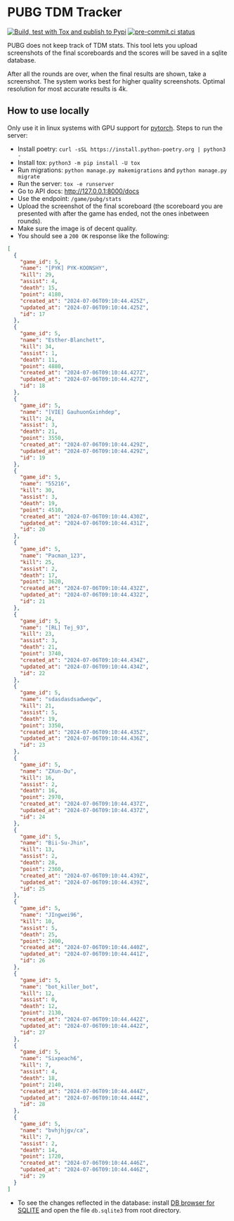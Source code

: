 # PUBG TDM Tracker

[![Build, test with Tox and publish to Pypi](https://github.com/proafxin/statracking/actions/workflows/test_release.yaml/badge.svg)](https://github.com/proafxin/statracking/actions/workflows/test_release.yaml)
[![pre-commit.ci status](https://results.pre-commit.ci/badge/github/proafxin/statracking/develop.svg)](https://results.pre-commit.ci/latest/github/proafxin/statracking/develop)

PUBG does not keep track of TDM stats. This tool lets you upload screenshots of the final scoreboards and the scores will be saved in a sqlite database.

After all the rounds are over, when the final results are shown, take a screenshot. The system works best for higher quality screenshots. Optimal resolution for most accurate results is 4k.

## How to use locally

Only use it in linux systems with GPU support for [pytorch](https://pytorch.org/get-started/locally/). Steps to run the server:

* Install poetry: `curl -sSL https://install.python-poetry.org | python3 -`
* Install tox: `python3 -m pip install -U tox`
* Run migrations: `python manage.py makemigrations` and `python manage.py migrate`
* Run the server: `tox -e runserver`
* Go to API docs: <http://127.0.0.1:8000/docs>
* Use the endpoint: `/game/pubg/stats`
* Upload the screenshot of the final scoreboard (the scoreboard you are presented with after the game has ended, not the ones inbetween rounds).
* Make sure the image is of decent quality.
* You should see a `200 OK` response like the following:

```json
[
  {
    "game_id": 5,
    "name": "[PYK] PYK-KOONSHY",
    "kill": 29,
    "assist": 4,
    "death": 15,
    "point": 4180,
    "created_at": "2024-07-06T09:10:44.425Z",
    "updated_at": "2024-07-06T09:10:44.425Z",
    "id": 17
  },
  {
    "game_id": 5,
    "name": "Esther-Blanchett",
    "kill": 34,
    "assist": 1,
    "death": 11,
    "point": 4880,
    "created_at": "2024-07-06T09:10:44.427Z",
    "updated_at": "2024-07-06T09:10:44.427Z",
    "id": 18
  },
  {
    "game_id": 5,
    "name": "[VIE] GauhuonGxinhdep",
    "kill": 24,
    "assist": 3,
    "death": 21,
    "point": 3550,
    "created_at": "2024-07-06T09:10:44.429Z",
    "updated_at": "2024-07-06T09:10:44.429Z",
    "id": 19
  },
  {
    "game_id": 5,
    "name": "55216",
    "kill": 30,
    "assist": 3,
    "death": 19,
    "point": 4510,
    "created_at": "2024-07-06T09:10:44.430Z",
    "updated_at": "2024-07-06T09:10:44.431Z",
    "id": 20
  },
  {
    "game_id": 5,
    "name": "Pacman_123",
    "kill": 25,
    "assist": 2,
    "death": 17,
    "point": 3620,
    "created_at": "2024-07-06T09:10:44.432Z",
    "updated_at": "2024-07-06T09:10:44.432Z",
    "id": 21
  },
  {
    "game_id": 5,
    "name": "[RL] Tej_93",
    "kill": 23,
    "assist": 3,
    "death": 21,
    "point": 3740,
    "created_at": "2024-07-06T09:10:44.434Z",
    "updated_at": "2024-07-06T09:10:44.434Z",
    "id": 22
  },
  {
    "game_id": 5,
    "name": "sdasdasdsadweqw",
    "kill": 21,
    "assist": 5,
    "death": 19,
    "point": 3350,
    "created_at": "2024-07-06T09:10:44.435Z",
    "updated_at": "2024-07-06T09:10:44.436Z",
    "id": 23
  },
  {
    "game_id": 5,
    "name": "ZXun-Du",
    "kill": 16,
    "assist": 2,
    "death": 16,
    "point": 2970,
    "created_at": "2024-07-06T09:10:44.437Z",
    "updated_at": "2024-07-06T09:10:44.437Z",
    "id": 24
  },
  {
    "game_id": 5,
    "name": "Bii-Su-Jhin",
    "kill": 13,
    "assist": 2,
    "death": 28,
    "point": 2360,
    "created_at": "2024-07-06T09:10:44.439Z",
    "updated_at": "2024-07-06T09:10:44.439Z",
    "id": 25
  },
  {
    "game_id": 5,
    "name": "JIngwei96",
    "kill": 10,
    "assist": 5,
    "death": 25,
    "point": 2490,
    "created_at": "2024-07-06T09:10:44.440Z",
    "updated_at": "2024-07-06T09:10:44.441Z",
    "id": 26
  },
  {
    "game_id": 5,
    "name": "bot_killer_bot",
    "kill": 12,
    "assist": 0,
    "death": 12,
    "point": 2130,
    "created_at": "2024-07-06T09:10:44.442Z",
    "updated_at": "2024-07-06T09:10:44.442Z",
    "id": 27
  },
  {
    "game_id": 5,
    "name": "Sixpeach6",
    "kill": 7,
    "assist": 4,
    "death": 18,
    "point": 2140,
    "created_at": "2024-07-06T09:10:44.444Z",
    "updated_at": "2024-07-06T09:10:44.444Z",
    "id": 28
  },
  {
    "game_id": 5,
    "name": "bvhjhjgv/ca",
    "kill": 7,
    "assist": 2,
    "death": 14,
    "point": 1720,
    "created_at": "2024-07-06T09:10:44.446Z",
    "updated_at": "2024-07-06T09:10:44.446Z",
    "id": 29
  }
]
```

* To see the changes reflected in the database: install [DB browser for SQLITE](https://sqlitebrowser.org/) and open the file `db.sqlite3` from root directory.
